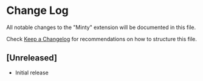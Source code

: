 # Change Log

All notable changes to the "Minty" extension will be documented in this file.

Check [Keep a Changelog](http://keepachangelog.com/) for recommendations on how to structure this file.

## [Unreleased]

- Initial release
